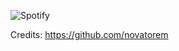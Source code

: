 ![Spotify](https://nowplayingmarianvulpes-n9ql3c9lq-diabolicwitch.vercel.app/api/spotify?background_color=010005&border_color=ffffff)

Credits: https://github.com/novatorem
